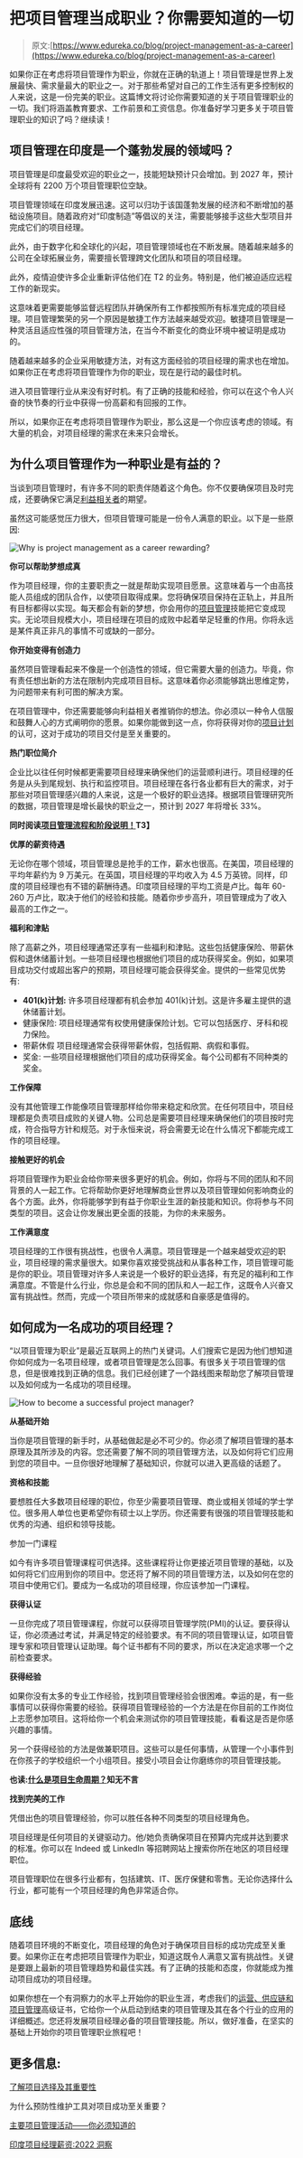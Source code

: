 # 把项目管理当成职业？你需要知道的一切

> 原文:[https://www.edureka.co/blog/project-management-as-a-career](https://www.edureka.co/blog/project-management-as-a-career)

如果你正在考虑将项目管理作为职业，你就在正确的轨道上！项目管理是世界上发展最快、需求量最大的职业之一。对于那些希望对自己的工作生活有更多控制权的人来说，这是一份完美的职业。这篇博文将讨论你需要知道的关于项目管理职业的一切。我们将涵盖教育要求、工作前景和工资信息。你准备好学习更多关于项目管理职业的知识了吗？继续读！

## 项目管理在印度是一个蓬勃发展的领域吗？

项目管理是印度最受欢迎的职业之一，技能短缺预计只会增加。到 2027 年，预计全球将有 2200 万个项目管理职位空缺。

项目管理领域在印度发展迅速。这可以归功于该国蓬勃发展的经济和不断增加的基础设施项目。随着政府对“印度制造”等倡议的关注，需要能够接手这些大型项目并完成它们的项目经理。

此外，由于数字化和全球化的兴起，项目管理领域也在不断发展。随着越来越多的公司在全球拓展业务，需要擅长管理跨文化团队和项目的项目经理。

此外，疫情迫使许多企业重新评估他们在 T2 的业务。特别是，他们被迫适应远程工作的新现实。

这意味着更需要能够监督远程团队并确保所有工作都按照所有标准完成的项目经理。项目管理繁荣的另一个原因是敏捷工作方法越来越受欢迎。敏捷项目管理是一种灵活且适应性强的项目管理方法，在当今不断变化的商业环境中被证明是成功的。

随着越来越多的企业采用敏捷方法，对有这方面经验的项目经理的需求也在增加。如果你正在考虑将项目管理作为你的职业，现在是行动的最佳时机。

进入项目管理行业从来没有好时机。有了正确的技能和经验，你可以在这个令人兴奋的快节奏的行业中获得一份高薪和有回报的工作。

所以，如果你正在考虑将项目管理作为职业，那么这是一个你应该考虑的领域。有大量的机会，对项目经理的需求在未来只会增长。

## 为什么项目管理作为一种职业是有益的？

当谈到项目管理时，有许多不同的职责伴随着这个角色。你不仅要确保项目及时完成，还要确保它满足[利益相关者](https://www.edureka.co/blog/stakeholder-engagement)的期望。

虽然这可能感觉压力很大，但项目管理可能是一份令人满意的职业。以下是一些原因:

![Why is project management as a career rewarding? ](../Images/42f87ec52e28c7ab894fdb562279c4ff.png)

**你可以帮助梦想成真**

作为项目经理，你的主要职责之一就是帮助实现项目愿景。这意味着与一个由高技能人员组成的团队合作，以使项目取得成果。您将确保项目保持在正轨上，并且所有目标都得以实现。每天都会有新的梦想，你会用你的[项目管理](https://www.edureka.co/blog/project-management-fundamentals)技能把它变成现实。无论项目规模大小，项目经理在项目的成败中起着举足轻重的作用。你将永远是某件真正非凡的事情不可或缺的一部分。

**你开始变得有创造力**

虽然项目管理看起来不像是一个创造性的领域，但它需要大量的创造力。毕竟，你有责任想出新的方法在限制内完成项目目标。这意味着你必须能够跳出思维定势，为问题带来有利可图的解决方案。

在项目管理中，你还需要能够向利益相关者推销你的想法。你必须以一种令人信服和鼓舞人心的方式阐明你的愿景。如果你能做到这一点，你将获得对你的[项目计划](https://www.edureka.co/blog/project-planning)的认可，这对于成功的项目交付是至关重要的。

**热门职位简介**

企业比以往任何时候都更需要项目经理来确保他们的运营顺利进行。项目经理的任务是从头到尾规划、执行和监控项目。项目经理在各行各业都有巨大的需求，对于那些对项目管理感兴趣的人来说，这是一个极好的职业选择。根据项目管理研究所的数据，项目管理是增长最快的职业之一，预计到 2027 年将增长 33%。

**同时阅读[项目管理流程和阶段说明！](https://www.edureka.co/blog/project-management-processes-and-phases-explained/)T3】**

**优厚的薪资待遇**

无论你在哪个领域，项目管理总是抢手的工作，薪水也很高。在美国，项目经理的平均年薪约为 9 万美元。在英国，项目经理的平均收入为 4.5 万英镑。同样，印度的项目经理也有不错的薪酬待遇。印度项目经理的平均工资是卢比。每年 60-260 万卢比，取决于他们的经验和技能。随着你步步高升，项目管理成为了收入最高的工作之一。

**福利和津贴**

除了高薪之外，项目经理通常还享有一些福利和津贴。这些包括健康保险、带薪休假和退休储蓄计划。一些项目经理也根据他们项目的成功获得奖金。例如，如果项目成功交付或超出客户的预期，项目经理可能会获得奖金。提供的一些常见优势有:

*   **401(k)计划:** 许多项目经理都有机会参加 401(k)计划。这是许多雇主提供的退休储蓄计划。
*   健康保险: 项目经理通常有权使用健康保险计划。它可以包括医疗、牙科和视力保险。
*   带薪休假 项目经理通常会获得带薪休假，包括假期、病假和事假。
*   奖金: 一些项目经理根据他们项目的成功获得奖金。每个公司都有不同种类的奖金。

**工作保障**

没有其他管理工作能像项目管理那样给你带来稳定和欣赏。在任何项目中，项目经理都是负责项目成败的关键人物。公司总是需要项目经理来确保他们的项目按时完成，符合指导方针和规范。对于永恒来说，将会需要无论在什么情况下都能完成工作的项目经理。

**接触更好的机会**

将项目管理作为职业会给你带来很多更好的机会。例如，你将与不同的团队和不同背景的人一起工作。它将帮助你更好地理解商业世界以及项目管理如何影响商业的各个方面。此外，你将能够学到有益于你职业生涯的新技能和知识。你将参与不同类型的项目。这会让你发展出更全面的技能，为你的未来服务。

**工作满意度**

项目经理的工作很有挑战性，也很令人满意。项目管理是一个越来越受欢迎的职业，项目经理的需求量很大。如果你喜欢接受挑战和从事各种工作，项目管理可能是你的职业。项目管理对许多人来说是一个极好的职业选择，有充足的福利和工作满意度。不管是什么行业，你总是会和不同的团队和人一起工作，这既令人兴奋又富有挑战性。然而，完成一个项目所带来的成就感和自豪感是值得的。

## **如何成为一名成功的项目经理？**

“以项目管理为职业”是最近互联网上的热门关键词。人们搜索它是因为他们想知道你如何成为一名项目经理，或者项目管理是怎么回事。有很多关于项目管理的信息，但是很难找到正确的信息。我们已经创建了一个路线图来帮助您了解项目管理以及如何成为一名成功的项目经理。

![How to become a successful project manager?](../Images/ff2c82f04c97d9a2be6bd2c88cdbfc34.png)

**从基础开始**

当你是项目管理的新手时，从基础做起是必不可少的。你必须了解项目管理的基本原理及其所涉及的内容。您还需要了解不同的项目管理方法，以及如何将它们应用到您的项目中。一旦你很好地理解了基础知识，你就可以进入更高级的话题了。

**资格和技能**

要想胜任大多数项目经理的职位，你至少需要项目管理、商业或相关领域的学士学位。很多用人单位也更希望你有硕士以上学历。你还需要有很强的项目管理技能和优秀的沟通、组织和领导技能。

参加一门课程

如今有许多项目管理课程可供选择。这些课程将让你更接近项目管理的基础，以及如何将它们应用到你的项目中。您还将了解不同的项目管理方法，以及如何在您的项目中使用它们。要成为一名成功的项目经理，你应该参加一门课程。

**获得认证**

一旦你完成了项目管理课程，你就可以获得项目管理学院(PMI)的认证。要获得认证，你必须通过考试，并满足特定的经验要求。有不同的项目管理认证，如项目管理专家和项目管理认证助理。每个证书都有不同的要求，所以在决定追求哪一个之前检查要求。

**获得经验**

如果你没有太多的专业工作经验，找到项目管理经验会很困难。幸运的是，有一些事情可以获得你需要的经验。获得项目管理经验的一个方法是在你目前的工作岗位上志愿参加项目。这将给你一个机会来测试你的项目管理技能，看看这是否是你感兴趣的事情。

另一个获得经验的方法是做兼职项目。这些可以是任何事情，从管理一个小事件到在你孩子的学校组织一个小组项目。接受小项目会让你磨练你的项目管理技能。

**也读:[什么是项目生命周期？](https://www.edureka.co/blog/project-lifecycle)知无不言**

**找到完美的工作**

凭借出色的项目管理经验，你可以胜任各种不同类型的项目经理角色。

项目经理是任何项目的关键驱动力。他/她负责确保项目在预算内完成并达到要求的标准。你可以在 Indeed 或 LinkedIn 等招聘网站上搜索你所在地区的项目经理职位。

项目管理职位在很多行业都有，包括建筑、IT、医疗保健和零售。无论你选择什么行业，都可能有一个项目经理的角色非常适合你。

## **底线**

随着项目环境的不断变化，项目经理的角色对于确保项目目标的成功完成至关重要。如果你正在考虑把项目管理作为职业，知道这既令人满意又富有挑战性。关键是要跟上最新的项目管理趋势和最佳实践。有了正确的技能和态度，你就能成为推动项目成功的项目经理。

如果你想在一个有洞察力的水平上开始你的职业生涯，考虑我们的[运营、供应链和项目管理](https://www.edureka.co/highered/advanced-program-in-operations-supply-chain-project-management-iitg)高级证书，它给你一个从启动到结束的项目管理及其在各个行业的应用的详细概述。您还将发展项目经理必备的项目管理技能。所以，做好准备，在坚实的基础上开始你的项目管理职业旅程吧！

## **更多信息:**

[了解项目选择及其重要性](https://www.edureka.co/blog/project-selection)

为什么预防性维护工具对项目成功至关重要？

[主要项目管理活动——你必须知道的](https://www.edureka.co/blog/project-management-activities)

[印度项目经理薪资:2022 洞察](https://www.edureka.co/blog/project-manager-salary-in-india)